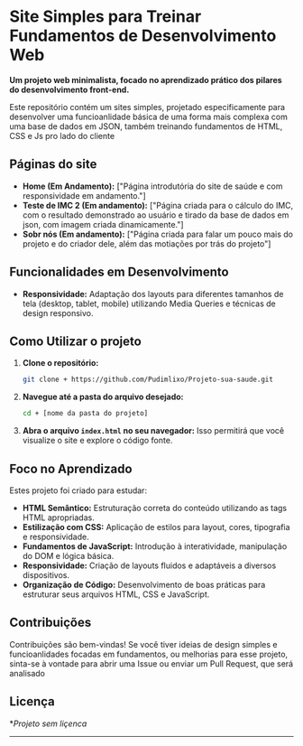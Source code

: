 # Site Simples para Treinar Fundamentos de Desenvolvimento Web

**Um projeto web minimalista, focado no aprendizado prático dos pilares do desenvolvimento front-end.**

Este repositório contém um sites simples, projetado especificamente para desenvolver uma funcioanlidade básica de uma forma mais complexa com uma base de dados em JSON, também treinando fundamentos de HTML, CSS e Js pro lado do cliente

## Páginas do site

* **Home (Em Andamento):** ["Página introdutória do site de saúde e com responsividade em andamento."]
* **Teste de IMC 2 (Em andamento):** ["Página criada para o cálculo do IMC, com o resultado demonstrado ao usuário e tirado da base de dados em json, com imagem criada dinamicamente."]
* **Sobr nós (Em andamento):** ["Página criada para falar um pouco mais do projeto e do criador dele, além das motiações por trás do projeto"]

## Funcionalidades em Desenvolvimento

* **Responsividade:** Adaptação dos layouts para diferentes tamanhos de tela (desktop, tablet, mobile) utilizando Media Queries e técnicas de design responsivo.

## Como Utilizar o projeto

1.  **Clone o repositório:**
    ```bash
    git clone + https://github.com/Pudimlixo/Projeto-sua-saude.git
    ```

2.  **Navegue até a pasta do arquivo desejado:**
    ```bash
    cd + [nome da pasta do projeto]
    ```

3.  **Abra o arquivo `index.html` no seu navegador:**
    Isso permitirá que você visualize o site e explore o código fonte.

## Foco no Aprendizado

Estes projeto foi criado para estudar:

* **HTML Semântico:** Estruturação correta do conteúdo utilizando as tags HTML apropriadas.
* **Estilização com CSS:** Aplicação de estilos para layout, cores, tipografia e responsividade.
* **Fundamentos de JavaScript:** Introdução à interatividade, manipulação do DOM e lógica básica.
* **Responsividade:** Criação de layouts fluidos e adaptáveis a diversos dispositivos.
* **Organização de Código:** Desenvolvimento de boas práticas para estruturar seus arquivos HTML, CSS e JavaScript.

## Contribuições

Contribuições são bem-vindas! Se você tiver ideias de design simples e funcioanlidades focadas em fundamentos, ou melhorias para esse projeto, sinta-se à vontade para abrir uma Issue ou enviar um Pull Request, que será analisado

## Licença

**Projeto sem liçenca*

---
